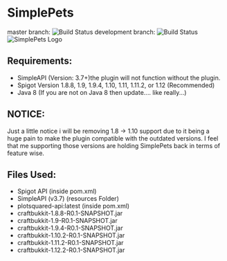 # SimplePets
master branch: ![Build Status](https://travis-ci.org/brainsynder-Dev/SimplePets.svg?branch=master "Build Status")
development branch: ![Build Status](https://travis-ci.org/brainsynder-Dev/SimplePets.svg?branch=development "Build Status")
![SimplePets Logo](http://brainsynder.us/assets/SimplePets.jpg "SimplePets Logo")
## Requirements:
- SimpleAPI (Version: 3.7+)the plugin will not function without the plugin.
- Spigot Version 1.8.8, 1.9, 1.9.4, 1.10, 1.11, 1.11.2, or 1.12 (Recommended)
- Java 8 (If you are not on Java 8 then update.... like really...)

## NOTICE:
Just a little notice i will be removing 1.8 -> 1.10 support due to it being a huge pain to make the plugin compatible with the outdated versions. I feel that me supporting those versions are holding SimplePets back in terms of feature wise. 

## Files Used:
-  Spigot API (inside pom.xml)
- SimpleAPI (v3.7) (resources Folder)
- plotsquared-api:latest (inside pom.xml)
- craftbukkit-1.8.8-R0.1-SNAPSHOT.jar
- craftbukkit-1.9-R0.1-SNAPSHOT.jar
- craftbukkit-1.9.4-R0.1-SNAPSHOT.jar
- craftbukkit-1.10.2-R0.1-SNAPSHOT.jar
- craftbukkit-1.11.2-R0.1-SNAPSHOT.jar
- craftbukkit-1.12.2-R0.1-SNAPSHOT.jar
